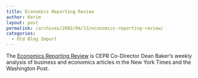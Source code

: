 ```yaml
---
title: Economics Reporting Review
author: Kerim
layout: post
permalink: /archives/2002/04/13/economics-reporting-review/
categories:
  - Old Blog Import
---
```

The <a href="http://www.cepr.net/Economic_Reporting_Review/index.htm" onclick="_gaq.push(['_trackEvent', 'outbound-article', 'http://www.cepr.net/Economic_Reporting_Review/index.htm', 'Economics Reporting Review']);" >Economics Reporting Review</a> is CEPR Co-Director Dean Baker&#8217;s weekly analysis of business and economics articles in the New York Times and the Washington Post.

